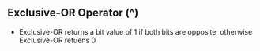 ## Exclusive-OR Operator (^)
* Exclusive-OR returns a bit value of 1 if both bits are opposite, otherwise Exclusive-OR retuens 0
